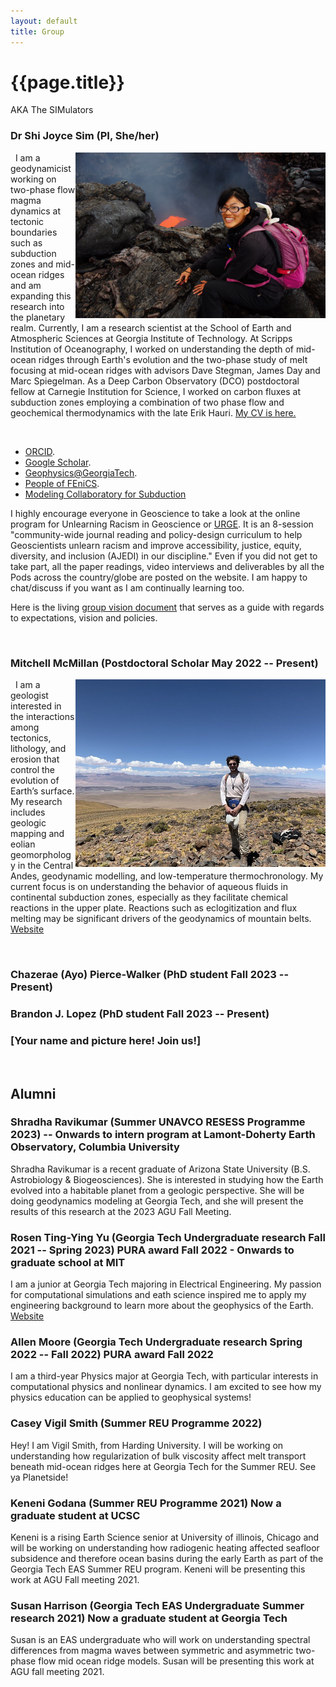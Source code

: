 ```yaml
---
layout: default
title: Group
---
```

# {{page.title}}
AKA The SIMulators

### Dr Shi Joyce Sim (PI, She/her)
<img align="right" src="/image/Profile3.JPG" alt="Kamchatka 2013" title="Kamchatka 2013." width="400" />    

&nbsp; I am a geodynamicist working on two-phase flow magma dynamics at tectonic boundaries such as subduction zones and mid-ocean ridges and am expanding this research into the planetary realm. Currently, I am a research scientist at the School of Earth and Atmospheric Sciences at Georgia Institute of Technology. At Scripps Institution of Oceanography, I worked on understanding the depth of mid-ocean ridges through Earth's evolution and the two-phase study of melt focusing at mid-ocean ridges with advisors Dave Stegman, James Day and Marc Spiegelman. As a Deep Carbon Observatory (DCO) postdoctoral fellow at Carnegie Institution for Science, I worked on carbon fluxes at subduction zones employing a combination of two phase flow and geochemical thermodynamics with the late Erik Hauri. [My CV is here.](https://joycesim.github.io/cv/)    

<br clear="right"/>

* [ORCID](https://orcid.org/0000-0002-2469-1665).   
* [Google Scholar](https://scholar.google.com/citations?user=u2L2NLEAAAAJ&hl=en&authuser=1).   
* [Geophysics@GeorgiaTech](http://geophysics.eas.gatech.edu/).   
* [People of FEniCS](https://fenicsproject.org/people-of-fenics/).   
* [Modeling Collaboratory for Subduction](https://www.sz4d.org/mcs)    

I highly encourage everyone in Geoscience to take a look at the online program for Unlearning Racism in Geoscience or [URGE](www.urgeoscience.org). It is an 8-session "community-wide journal reading and policy-design curriculum to help Geoscientists unlearn racism and improve accessibility, justice, equity, diversity, and inclusion (AJEDI) in our discipline." Even if you did not get to take part, all the paper readings, video interviews and deliverables by all the Pods across the country/globe are posted on the website. I am happy to chat/discuss if you want as I am continually learning too.    

Here is the living [group vision document](https://joycesim.github.io/GroupVision/) that serves as a guide with regards to expectations, vision and policies.     

&nbsp;&nbsp;&nbsp;&nbsp;    

### Mitchell McMillan (Postdoctoral Scholar May 2022 -- Present)
<img align="right" src="/image/MitchellMcMillan.jpg" alt="Mitchell" title="Mitchell" width="400" />    

&nbsp; I am a geologist interested in the interactions among tectonics, lithology, and erosion that control the evolution of Earth’s surface. My research includes geologic mapping and eolian geomorphology in the Central Andes, geodynamic modelling, and low-temperature thermochronology. My current focus is on understanding the behavior of aqueous fluids in continental subduction zones, especially as they facilitate chemical reactions in the upper plate. Reactions such as eclogitization and flux melting may be significant drivers of the geodynamics of mountain belts. [Website](https://www.mitchell-mcmillan.com/)    

<br clear="right"/> 

### Chazerae (Ayo) Pierce-Walker (PhD student Fall 2023 -- Present)

### Brandon J. Lopez (PhD student Fall 2023 -- Present)

### [Your name and picture here! Join us!]

&nbsp;&nbsp;&nbsp;&nbsp;   

## Alumni
### Shradha Ravikumar (Summer UNAVCO RESESS Programme 2023) -- Onwards to intern program at Lamont-Doherty Earth Observatory, Columbia University
Shradha Ravikumar is a recent graduate of Arizona State University (B.S. Astrobiology & Biogeosciences). She is interested in studying how the Earth evolved into a habitable planet from a geologic perspective. She will be doing geodynamics modeling at Georgia Tech, and she will present the results of this research at the 2023 AGU Fall Meeting.

### Rosen Ting-Ying Yu (Georgia Tech Undergraduate research Fall 2021 -- Spring 2023) PURA award Fall 2022 - Onwards to graduate school at MIT
I am a junior at Georgia Tech majoring in Electrical Engineering. My passion for computational simulations and eath science inspired me to apply my engineering background to learn more about the geophysics of the Earth. [Website](https://rosenyu304.github.io/)

### Allen Moore (Georgia Tech Undergraduate research Spring 2022 -- Fall 2022) PURA award Fall 2022
I am a third-year Physics major at Georgia Tech, with particular interests in computational physics and nonlinear dynamics. I am excited to see how my physics education can be applied to geophysical systems!

### Casey Vigil Smith (Summer REU Programme 2022)
Hey! I am Vigil Smith, from Harding University. I will be working on understanding how regularization of bulk viscosity affect melt transport beneath mid-ocean ridges here at Georgia Tech for the Summer REU. See ya Planetside!

### Keneni Godana (Summer REU Programme 2021) Now a graduate student at UCSC
Keneni is a rising Earth Science senior at University of illinois, Chicago and will be working on understanding how radiogenic heating affected seafloor subsidence and therefore ocean basins during the early Earth as part of the Georgia Tech EAS Summer REU program. Keneni will be presenting this work at AGU Fall meeting 2021. 

### Susan Harrison (Georgia Tech EAS Undergraduate Summer research 2021) Now a graduate student at Georgia Tech
Susan is an EAS undergraduate who will work on understanding spectral differences from magma waves between symmetric and asymmetric two-phase flow mid ocean ridge models. Susan will be presenting this work at AGU fall meeting 2021.

